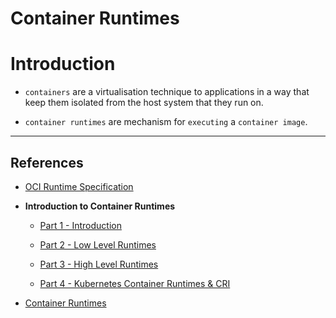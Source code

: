 # Container Runtimes

# Introduction

* `containers` are a virtualisation technique to applications in a way that keep them isolated from the host system that they run on.

* `container runtimes` are mechanism for `executing` a `container image`.

---

## References

* [OCI Runtime Specification](https://github.com/opencontainers/runtime-spec)

* __Introduction to Container Runtimes__

    * [Part 1 - Introduction](https://www.ianlewis.org/en/container-runtimes-part-1-introduction-container-r)

    * [Part 2 - Low Level Runtimes](https://www.ianlewis.org/en/container-runtimes-part-2-anatomy-low-level-contai)

    * [Part 3 - High Level Runtimes](https://www.ianlewis.org/en/container-runtimes-part-3-high-level-runtimes)

    * [Part 4 - Kubernetes Container Runtimes & CRI](https://www.ianlewis.org/en/container-runtimes-part-4-kubernetes-container-run)

* [Container Runtimes](https://medium.com/@alenkacz/whats-the-difference-between-runc-containerd-docker-3fc8f79d4d6e)


    